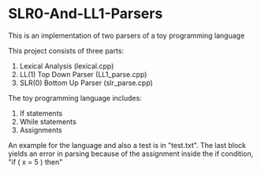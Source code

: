 # SLR0-And-LL1-Parsers
This is an implementation of two parsers of a toy programming language 

This project consists of three parts:
  1. Lexical Analysis (lexical.cpp)
  2. LL(1) Top Down Parser (LL1_parse.cpp)
  3. SLR(0) Bottom Up Parser (slr_parse.cpp)
  
The toy programming language includes:
  1. If statements
  2. While statements
  3. Assignments
  
An example for the language and also a test is in "test.txt".
The last block yields an error in parsing because of the assignment inside the if condition, "if ( x = 5 ) then"

